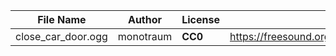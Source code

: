 | File Name        | Author   | License   | Link                            |
|------------------|----------|-----------|---------------------------------|
| close_car_door.ogg | monotraum | **CC0** | https://freesound.org/people/monotraum/sounds/208695/ |